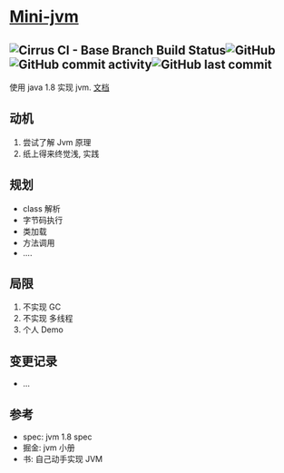 # [Mini-jvm](https://jvm.guxingke.com)
![Cirrus CI - Base Branch Build Status](https://img.shields.io/cirrus/github/guxingke/mini-jvm?style=for-the-badge)![GitHub](https://img.shields.io/github/license/guxingke/mini-jvm?style=for-the-badge)![GitHub commit activity](https://img.shields.io/github/commit-activity/w/guxingke/mini-jvm?style=for-the-badge)![GitHub last commit](https://img.shields.io/github/last-commit/guxingke/mini-jvm?style=for-the-badge)
------
使用 java 1.8 实现 jvm. [文档](https://jvm.guxingke.com)

## 动机
1. 尝试了解 Jvm 原理
2. 纸上得来终觉浅, 实践

## 规划
- class 解析
- 字节码执行
- 类加载
- 方法调用
- ....

## 局限
1. 不实现 GC
2. 不实现 多线程
3. 个人 Demo

## 变更记录
- ...

## 参考
- spec: jvm 1.8 spec
- 掘金: jvm 小册
- 书: 自己动手实现 JVM

